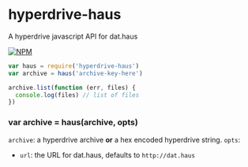 # hyperdrive-haus

A hyperdrive javascript API for dat.haus

[![NPM](https://nodei.co/npm/hyperdrive-haus.png)](https://nodei.co/npm/hyperdrive-haus/)

```js
var haus = require('hyperdrive-haus')
var archive = haus('archive-key-here')

archive.list(function (err, files) {
  console.log(files) // list of files
})

```

### var archive = haus(archive, opts)

`archive`: a hyperdrive archive **or** a hex encoded hyperdrive string.
`opts`:
  - `url`: the URL for dat.haus, defaults to `http://dat.haus`
